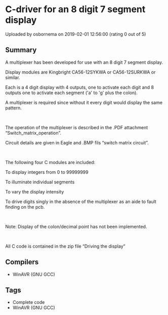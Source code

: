 # C-driver for an 8 digit 7 segment display

Uploaded by osbornema on 2019-02-01 12:56:00 (rating 0 out of 5)

## Summary

A multiplexer has been developed for use with an 8 digit 7 segment display.


Display modules are Kingbright CA56-12SYKWA or CA56-12SURKWA or similar.


Each is a 4 digit display with 4 outputs, one to activate each digit and 8 outputs one to activate each segment ('a' to 'g' plus the colon).


A multiplexer is required since without it every digit would display the same pattern.


 


The operation of the multiplexer is described in the .PDF attachment “Switch\_matrix\_operation”.


Circuit details are given in Eagle and .BMP fils “switch matrix circuit”.


 


The following four C modules are included:


To display integers from 0 to 99999999


To illuminate individual segments


To vary the display intensity


To drive digits singly in the absence of the multiplexer as an aide to fault finding on the pcb.


 


Note: Display of the colon/decimal point has not been implemented.


 


All C code is contained in the zip file “Driving the display”

## Compilers

- WinAVR (GNU GCC)

## Tags

- Complete code
- WinAVR (GNU GCC)
